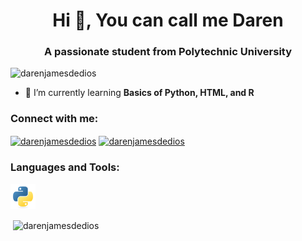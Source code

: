<h1 align="center">Hi 👋, You can call me Daren</h1>
<h3 align="center">A passionate student from Polytechnic University</h3>

<p align="left"> <img src="https://komarev.com/ghpvc/?username=darenjamesdedios&label=Profile%20views&color=0e75b6&style=flat" alt="darenjamesdedios" /> </p>

- 🌱 I’m currently learning **Basics of Python, HTML, and R**

<h3 align="left">Connect with me:</h3>
<p align="left">
<a href="https://linkedin.com/in/darenjamesdedios" target="blank"><img align="center" src="https://raw.githubusercontent.com/rahuldkjain/github-profile-readme-generator/master/src/images/icons/Social/linked-in-alt.svg" alt="darenjamesdedios" height="30" width="40" /></a>
<a href="https://fb.com/darenjamesdedios" target="blank"><img align="center" src="https://raw.githubusercontent.com/rahuldkjain/github-profile-readme-generator/master/src/images/icons/Social/facebook.svg" alt="darenjamesdedios" height="30" width="40" /></a>
</p>

<h3 align="left">Languages and Tools:</h3>
<p align="left"> <a href="https://www.python.org" target="_blank" rel="noreferrer"> <img src="https://raw.githubusercontent.com/devicons/devicon/master/icons/python/python-original.svg" alt="python" width="40" height="40"/> </a> </p>

<p>&nbsp;<img align="center" src="https://github-readme-stats.vercel.app/api?username=darenjamesdedios&show_icons=true&theme=synthwave&locale=en" alt="darenjamesdedios" /></p>
